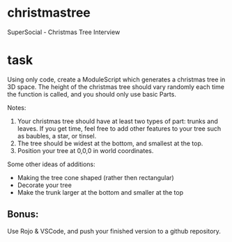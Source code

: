 # christmastree
SuperSocial - Christmas Tree Interview

# task
Using only code, create a ModuleScript which generates a christmas tree in 3D space. The height of the christmas tree should vary randomly each time the function is called, and you should only use basic Parts.

Notes:
1. Your christmas tree should have at least two types of part: trunks and leaves. If you get time, feel free to add other features to your tree such as baubles, a star, or tinsel.
2. The tree should be widest at the bottom, and smallest at the top.
3. Position your tree at 0,0,0 in world coordinates.

Some other ideas of additions:
- Making the tree cone shaped (rather then rectangular)
- Decorate your tree
- Make the trunk larger at the bottom and smaller at the top

## Bonus:
Use Rojo & VSCode, and push your finished version to a github repository.
